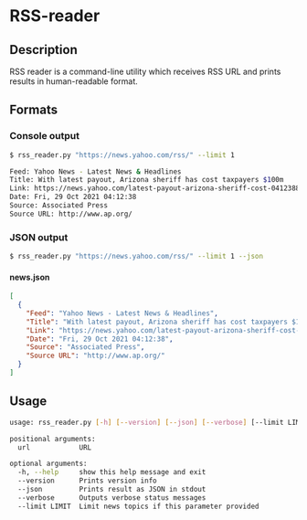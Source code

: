 # RSS-reader
## Description
RSS reader is a command-line utility which receives RSS URL and prints results in human-readable format.
## Formats
### Console output
```bash
$ rss_reader.py "https://news.yahoo.com/rss/" --limit 1

Feed: Yahoo News - Latest News & Headlines
Title: With latest payout, Arizona sheriff has cost taxpayers $100m
Link: https://news.yahoo.com/latest-payout-arizona-sheriff-cost-041238835.html
Date: Fri, 29 Oct 2021 04:12:38
Source: Associated Press
Source URL: http://www.ap.org/
```
### JSON output
```bash
$ rss_reader.py "https://news.yahoo.com/rss/" --limit 1 --json
```
#### news.json
```json
[
  {
    "Feed": "Yahoo News - Latest News & Headlines",
    "Title": "With latest payout, Arizona sheriff has cost taxpayers $100m",
    "Link": "https://news.yahoo.com/latest-payout-arizona-sheriff-cost-041238835.html",
    "Date": "Fri, 29 Oct 2021 04:12:38",
    "Source": "Associated Press",
    "Source URL": "http://www.ap.org/"
  }
]
```
## Usage
```bash
usage: rss_reader.py [-h] [--version] [--json] [--verbose] [--limit LIMIT] [url]

positional arguments:
  url            URL

optional arguments:
  -h, --help     show this help message and exit
  --version      Prints version info
  --json         Prints result as JSON in stdout
  --verbose      Outputs verbose status messages
  --limit LIMIT  Limit news topics if this parameter provided
```
